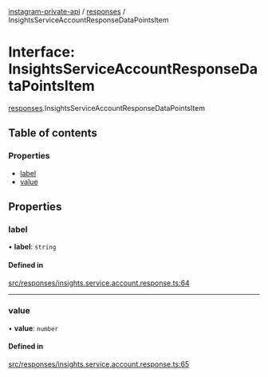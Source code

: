 [instagram-private-api](../../README.md) / [responses](../../modules/responses.md) / InsightsServiceAccountResponseDataPointsItem

# Interface: InsightsServiceAccountResponseDataPointsItem

[responses](../../modules/responses.md).InsightsServiceAccountResponseDataPointsItem

## Table of contents

### Properties

- [label](InsightsServiceAccountResponseDataPointsItem.md#label)
- [value](InsightsServiceAccountResponseDataPointsItem.md#value)

## Properties

### label

• **label**: `string`

#### Defined in

[src/responses/insights.service.account.response.ts:64](https://github.com/Nerixyz/instagram-private-api/blob/b3351b9/src/responses/insights.service.account.response.ts#L64)

___

### value

• **value**: `number`

#### Defined in

[src/responses/insights.service.account.response.ts:65](https://github.com/Nerixyz/instagram-private-api/blob/b3351b9/src/responses/insights.service.account.response.ts#L65)
